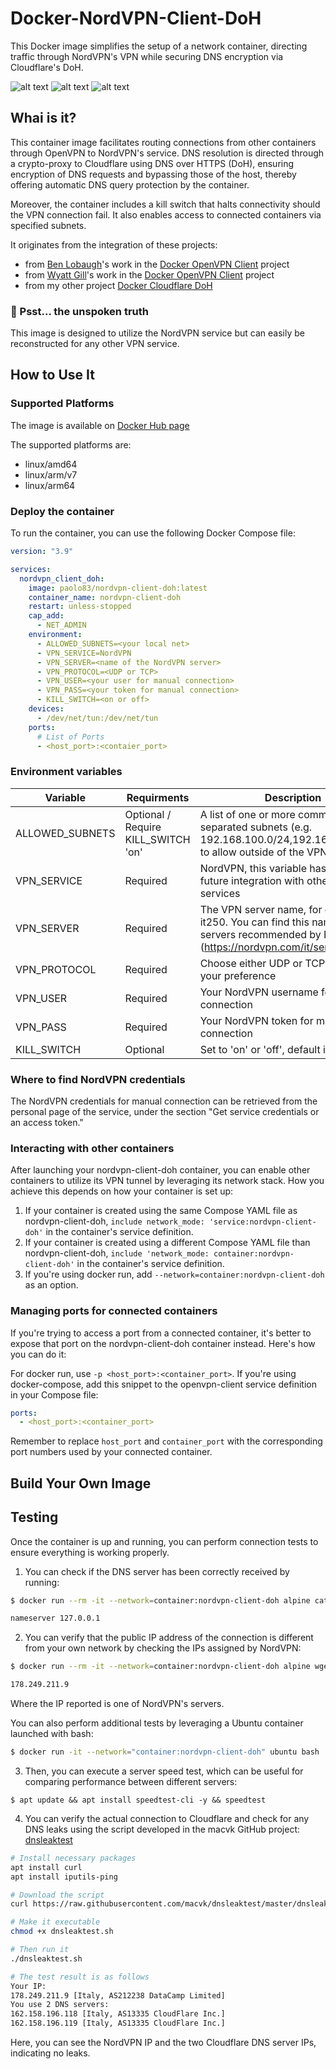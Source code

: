 # Docker-NordVPN-Client-DoH
This Docker image simplifies the setup of a network container, directing traffic through NordVPN's VPN while securing DNS encryption via Cloudflare's DoH.

![alt text](https://badgen.net/badge/release/v.1.0/green?) ![alt text](https://badgen.net/badge/platform/Docker/blue?) ![alt text](https://badgen.net/badge/license/MIT/yellow?)

## Whai is it?
This container image facilitates routing connections from other containers through OpenVPN to NordVPN's service. DNS resolution is directed through a crypto-proxy to Cloudflare using DNS over HTTPS (DoH), ensuring encryption of DNS requests and bypassing those of the host, thereby offering automatic DNS query protection by the container.

Moreover, the container includes a kill switch that halts connectivity should the VPN connection fail. It also enables access to connected containers via specified subnets.

It originates from the integration of these projects:
  * from [Ben Lobaugh](https://github.com/blobaugh)'s work in the [Docker OpenVPN Client](https://github.com/blobaugh/docker-openvpn-client.git) project
  * from [Wyatt Gill](https://github.com/wfg)'s work in the [Docker OpenVPN Client](https://github.com/wfg/docker-openvpn-client.git) project
  * from my other project [Docker Cloudflare DoH](https://github.com/paolo-hub/Docker-Cloudflare-DoH.git)

### 🙊 Psst... the unspoken truth
This image is designed to utilize the NordVPN service but can easily be reconstructed for any other VPN service.

## How to Use It

### Supported Platforms

The image is available on [Docker Hub page](https://hub.docker.com/repository/docker/paolo83/nordvpn-client-doh)

The supported platforms are:
  * linux/amd64
  * linux/arm/v7
  * linux/arm64

### Deploy the container
To run the container, you can use the following Docker Compose file:
```yaml
version: "3.9"

services:
  nordvpn_client_doh: 
    image: paolo83/nordvpn-client-doh:latest  
    container_name: nordvpn-client-doh
    restart: unless-stopped
    cap_add:
      - NET_ADMIN
    environment:
      - ALLOWED_SUBNETS=<your local net>
      - VPN_SERVICE=NordVPN
      - VPN_SERVER=<name of the NordVPN server>
      - VPN_PROTOCOL=<UDP or TCP>
      - VPN_USER=<your user for manual connection>
      - VPN_PASS=<your token for manual connection>
      - KILL_SWITCH=<on or off>
    devices:
      - /dev/net/tun:/dev/net/tun
    ports:
      # List of Ports
      - <host_port>:<contaier_port>
```
### Environment variables

|     Variable     |    Requirments  |  Description   |
| ---------------- | --------------- | -------------- |
| ALLOWED_SUBNETS  | Optional / Require KILL_SWITCH 'on'| A list of one or more comma-separated subnets (e.g. 192.168.100.0/24,192.168.150.0/24) to allow outside of the VPN tunnel. |
| VPN_SERVICE      | Required        | NordVPN, this variable has been set for future integration with other VPN services                                         |
| VPN_SERVER       | Required        | The VPN server name, for example, is it250. You can find this name on servers recommended by NordVPN (https://nordvpn.com/it/servers/tools/)|
| VPN_PROTOCOL     | Required        | Choose either UDP or TCP based on your preference             |
| VPN_USER         | Required        | Your NordVPN username for manual connection              |
| VPN_PASS         | Required        | Your NordVPN token for manual connection             |
| KILL_SWITCH      | Optional        | Set to 'on' or 'off', default is 'off'              |

### Where to find NordVPN credentials
The NordVPN credentials for manual connection can be retrieved from the personal page of the service, under the section "Get service credentials or an access token."

### Interacting with other containers
After launching your nordvpn-client-doh container, you can enable other containers to utilize its VPN tunnel by leveraging its network stack. How you achieve this depends on how your container is set up:
1. If your container is created using the same Compose YAML file as nordvpn-client-doh, `include network_mode: 'service:nordvpn-client-doh'` in the container's service definition.
2. If your container is created using a different Compose YAML file than nordvpn-client-doh, `include 'network_mode: container:nordvpn-client-doh'` in the container's service definition.
3. If you're using docker run, add `--network=container:nordvpn-client-doh` as an option.

### Managing ports for connected containers
If you're trying to access a port from a connected container, it's better to expose that port on the nordvpn-client-doh container instead. Here's how you can do it:

For docker run, use `-p <host_port>:<container_port>`.
If you're using docker-compose, add this snippet to the openvpn-client service definition in your Compose file:

```yaml
ports:
  - <host_port>:<container_port>
```

Remember to replace `host_port` and `container_port` with the corresponding port numbers used by your connected container.

## Build Your Own Image

## Testing
Once the container is up and running, you can perform connection tests to ensure everything is working properly.
1. You can check if the DNS server has been correctly received by running:

```bash
$ docker run --rm -it --network=container:nordvpn-client-doh alpine cat /etc/resolv.conf

nameserver 127.0.0.1
```
2. You can verify that the public IP address of the connection is different from your own network by checking the IPs assigned by NordVPN:

```bash
$ docker run --rm -it --network=container:nordvpn-client-doh alpine wget -qO - ifconfig.me

178.249.211.9
```

Where the IP reported is one of NordVPN's servers.

You can also perform additional tests by leveraging a Ubuntu container launched with bash:

```bash
$ docker run -it --network="container:nordvpn-client-doh" ubuntu bash
```

3. Then, you can execute a server speed test, which can be useful for comparing performance between different servers:

```
$ apt update && apt install speedtest-cli -y && speedtest
```

4. You can verify the actual connection to Cloudflare and check for any DNS leaks using the script developed in the macvk GitHub project: [dnsleaktest](https://github.com/macvk/dnsleaktest)

```bash
# Install necessary packages
apt install curl
apt install iputils-ping

# Download the script
curl https://raw.githubusercontent.com/macvk/dnsleaktest/master/dnsleaktest.sh -o dnsleaktest.sh

# Make it executable
chmod +x dnsleaktest.sh

# Then run it
./dnsleaktest.sh

# The test result is as follows
Your IP:
178.249.211.9 [Italy, AS212238 DataCamp Limited]
You use 2 DNS servers:
162.158.196.118 [Italy, AS13335 CloudFlare Inc.]
162.158.196.119 [Italy, AS13335 CloudFlare Inc.]
```

Here, you can see the NordVPN IP and the two Cloudflare DNS server IPs, indicating no leaks.

